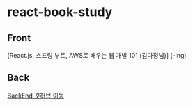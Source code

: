 # react-book-study

  ## Front 
  
  [React.js, 스프링 부트, AWS로 배우는 웹 개발 101 (김다정님)] (-ing)
  
  ## Back
  
 [BackEnd 깃허브 이동](https://github.com/arkim0111/spring-book-study)

